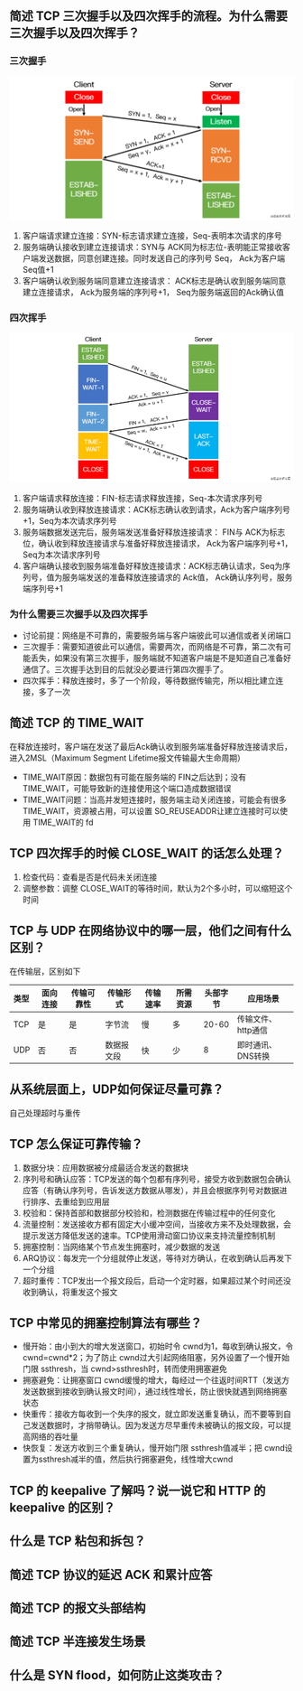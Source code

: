 ## 简述 TCP 三次握手以及四次挥手的流程。为什么需要三次握手以及四次挥手？
### 三次握手
![三次握手](三次握手.image)
1. 客户端请求建立连接：SYN-标志请求建立连接，Seq-表明本次请求的序号
2. 服务端确认接收到建立连接请求：SYN与 ACK同为标志位-表明能正常接收客户端发送数据，同意创建连接。同时发送自己的序列号 Seq， Ack为客户端Seq值+1
3. 客户端确认收到服务端同意建立连接请求： ACK标志是确认收到服务端同意建立连接请求， Ack为服务端的序列号+1， Seq为服务端返回的Ack确认值
### 四次挥手
![四次挥手](四次挥手.image)
1. 客户端请求释放连接：FIN-标志请求释放连接，Seq-本次请求序列号
2. 服务端确认收到释放连接请求：ACK标志确认收到请求，Ack为客户端序列号+1，Seq为本次请求序列号
3. 服务端数据发送完后，服务端发送准备好释放连接请求： FIN与 ACK为标志位，确认收到释放连接请求与准备好释放连接请求， Ack为客户端序列号+1， Seq为本次请求序列号
4. 客户端确认接收到服务端准备好释放连接请求：ACK标志确认请求，Seq为序列号，值为服务端发送的准备释放连接请求的 Ack值， Ack确认序列号，服务端序列号+1

### 为什么需要三次握手以及四次挥手
- 讨论前提：网络是不可靠的，需要服务端与客户端彼此可以通信或者关闭端口
- 三次握手：需要知道彼此可以通信，需要两次，而网络是不可靠，第二次有可能丢失，如果没有第三次握手，服务端就不知道客户端是不是知道自己准备好通信了。三次握手达到目的后就没必要进行第四次握手了。
- 四次挥手：释放连接时，多了一个阶段，等待数据传输完，所以相比建立连接，多了一次

## 简述 TCP 的 TIME_WAIT
在释放连接时，客户端在发送了最后Ack确认收到服务端准备好释放连接请求后，进入2MSL（Maximum Segment Lifetime报文传输最大生命周期）
- TIME_WAIT原因：数据包有可能在服务端的 FIN之后达到；没有 TIME_WAIT，可能导致新的连接使用这个端口造成数据错误
- TIME_WAIT问题：当高并发短连接时，服务端主动关闭连接，可能会有很多 TIME_WAIT，资源被占用，可以设置 SO_REUSEADDR让建立连接时可以使用 TIME_WAIT的 fd

## TCP 四次挥手的时候 CLOSE_WAIT 的话怎么处理？
1. 检查代码：查看是否是代码未关闭连接
2. 调整参数：调整 CLOSE_WAIT的等待时间，默认为2个多小时，可以缩短这个时间

## TCP 与 UDP 在网络协议中的哪一层，他们之间有什么区别？
在传输层，区别如下

| 类型 | 面向连接 | 传输可靠性 | 传输形式   | 传输速率     | 所需资源     |头部字节       | 应用场景           |
| :--- | -------- | ---------- | ---------- | ---- | ---- | ----- | ------------------ |
| TCP  | 是       | 是         | 字节流     | 慢   | 多   | 20-60 | 传输文件、http通信 |
| UDP  | 否       | 否         | 数据报文段 | 快   | 少   | 8     | 即时通讯、DNS转换  |



## 从系统层面上，UDP如何保证尽量可靠？
自己处理超时与重传

## TCP 怎么保证可靠传输？
1. 数据分块：应用数据被分成最适合发送的数据块
2. 序列号和确认应答：TCP发送的每个包都有序列号，接受方收到数据包会确认应答（有确认序列号，告诉发送方数据从哪发），并且会根据序列号对数据进行排序、去重给到应用层
3. 校验和：保持首部和数据部分校验和，检测数据在传输过程中的任何变化
4. 流量控制：发送接收方都有固定大小缓冲空间，当接收方来不及处理数据，会提示发送方降低发送的速率。TCP使用滑动窗口协议来支持流量控制机制
5. 拥塞控制：当网络某个节点发生拥塞时，减少数据的发送
6. ARQ协议：每发完一个分组就停止发送，等待对方确认，在收到确认后再发下一个分组
7. 超时重传：TCP发出一个报文段后，启动一个定时器，如果超过某个时间还没收到确认，将重发这个报文

## TCP 中常见的拥塞控制算法有哪些？
- 慢开始：由小到大的增大发送窗口，初始时令 cwnd为1，每收到确认报文，令 cwnd=cwnd\*2；为了防止 cwnd过大引起网络阻塞，另外设置了一个慢开始门限 ssthresh，当 cwnd>ssthresh时，转而使用拥塞避免
- 拥塞避免：让拥塞窗口 cwnd缓慢的增大，每经过一个往返时间RTT（发送方发送数据到接收到确认报文时间），通过线性增长，防止很快就遇到网络拥塞状态
- 快重传：接收方每收到一个失序的报文，就立即发送重复确认，而不要等到自己发送数据时，才捎带确认。因为发送方尽早重传未被确认的报文段，可以提高网络的吞吐量
- 快恢复：发送方收到三个重复确认，慢开始门限 ssthresh值减半；把 cwnd设置为ssthresh减半的值，然后执行拥塞避免，线性增大cwnd

## TCP 的 keepalive 了解吗？说一说它和 HTTP 的 keepalive 的区别？

## 什么是 TCP 粘包和拆包？

## 简述 TCP 协议的延迟 ACK 和累计应答

## 简述 TCP 的报文头部结构

## 简述 TCP 半连接发生场景

## 什么是 SYN flood，如何防止这类攻击？


